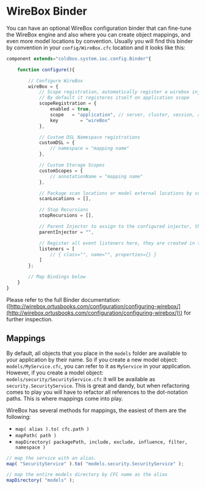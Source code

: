 # WireBox Binder

You can have an optional WireBox configuration binder that can fine-tune the WireBox engine and also where you can create object mappings, and even more model locations by convention. Usually you will find this binder by convention in your `config/WireBox.cfc` location and it looks like this:

```javascript
component extends="coldbox.system.ioc.config.Binder"{

    function configure(){

        // Configure WireBox
        wireBox = {
            // Scope registration, automatically register a wirebox injector instance on any CF scope
            // By default it registeres itself on application scope
            scopeRegistration = {
                enabled = true,
                scope   = "application", // server, cluster, session, application
                key        = "wireBox"
            },

            // Custom DSL Namespace registrations
            customDSL = {
                // namespace = "mapping name"
            },

            // Custom Storage Scopes
            customScopes = {
                // annotationName = "mapping name"
            },

            // Package scan locations or model external locations by convention
            scanLocations = [],

            // Stop Recursions
            stopRecursions = [],

            // Parent Injector to assign to the configured injector, this must be an object reference
            parentInjector = "",

            // Register all event listeners here, they are created in the specified order
            listeners = [
                // { class="", name="", properties={} }
            ]            
        };

        // Map Bindings below
    }    
}
```

Please refer to the full Binder documentation: \([http://wirebox.ortusbooks.com/configuration/configuring-wirebox/](http://wirebox.ortusbooks.com/configuration/configuring-wirebox/)\) for further inspection.

## Mappings

By default, all objects that you place in the `models` folder are available to your application by their name. So if you create a new model object: `models/MyService.cfc`, you can refer to it as `MyService` in your application. However, if you create a model object: `models/security/SecurityService.cfc` it will be available as `security.SecurityService`. This is great and dandy, but when refactoring comes to play you will have to refactor all references to the dot-notation paths. This is where mappings come into play.

WireBox has several methods for mappings, the easiest of them are the following:

* `map( alias ).to( cfc.path )`
* `mapPath( path )`
* `mapDirectory( packagePath, include, exclude, influence, filter, namespace )`

```javascript
// map the service with an alias.
map( "SecurityService" ).to( "models.security.SecurityService" );

// map the entire models directory by CFC name as the alias
mapDirectory( "models" );
```

